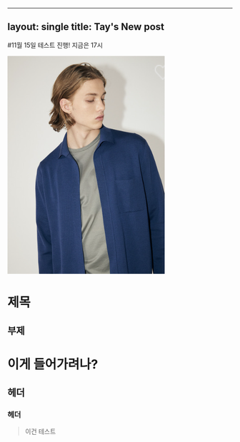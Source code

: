 ----
layout: single
title: Tay's New post
----

#11월 15일 테스트 진행! 지금은 17시

![서양인](Github/Taehyoung1215.github.io/images/../../../../images/2023-11-08-first/서양인.png)

제목
=================
부제
-----------------


# 이게 들어가려나?
## 헤더
### 헤더

> 이건 테스트
